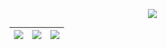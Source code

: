 <p align="center"><img align="center" src="https://www.royvoetman.nl/images/github-prof.svg">
</p>

![](https://www.royvoetman.nl/images/packages/repo-pattern.svg) | ![](https://www.royvoetman.nl/images/packages/gitlab.svg) | ![](https://www.royvoetman.nl/images/packages/repo-pattern.svg)
:-------------------------:|:-------------------------:|:-------------------------:
